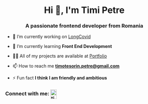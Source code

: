 <h1 align="center">Hi 👋, I'm Timi Petre</h1>
<h3 align="center">A passionate frontend developer from Romania</h3>


- 🔭 I’m currently working on [LongCovid](https://long-covid-spa-frontend-e3bfb4ae5f4f.herokuapp.com/)

- 🌱 I’m currently learning **Front End Development**

- 👨‍💻 All of my projects are available at [Portfolio](https://timipetre.netlify.app/)

- 📫 How to reach me **timotesorin.petre@gmail.com**

- ⚡ Fun fact **I think I am friendly and ambitious**

<h3 align="left">Connect with me: <a href="https://www.linkedin.com/in/timotei-sorin-petre/" target="_blank"><img align="center" src="https://raw.githubusercontent.com/rahuldkjain/github-profile-readme-generator/master/src/images/icons/Social/linked-in-alt.svg" alt="timotei sorin petre" height="30" width="20" /></a></h3>

<!---
timi-petre/timi-petre is a ✨ special ✨ repository because its `README.md` (this file) appears on your GitHub profile.
You can click the Preview link to take a look at your changes.
--->
